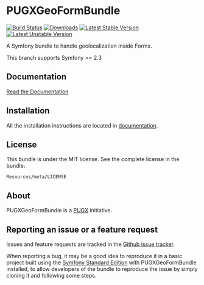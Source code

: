 PUGXGeoFormBundle
=================

[![Build Status](https://travis-ci.org/PUGX/PUGXGeoFormBundle.png?branch=master)](https://travis-ci.org/PUGX/PUGXGeoFormBundle)
[![Downloads](https://poser.pugx.org/pugx/geo-form-bundle/d/total.png)](https://packagist.org/packages/pugx/geo-form-bundle)
[![Latest Stable Version](https://poser.pugx.org/pugx/geo-form-bundle/version.png)](https://packagist.org/packages/pugx/geo-form-bundle)
[![Latest Unstable Version](https://poser.pugx.org/pugx/geo-form-bundle/v/unstable.png)](https://packagist.org/packages/pugx/geo-form-bundle)

A Symfony bundle to handle geolocalization inside Forms.

This branch supports Symfony >= 2.3

Documentation
-------------

[Read the Documentation](https://github.com/PUGX/PUGXGeoFormBundle/blob/master/Resources/doc/index.md)

Installation
------------

All the installation instructions are located in [documentation](https://github.com/PUGX/PUGXGeoFormBundle/blob/master/Resources/doc/index.md).

License
-------

This bundle is under the MIT license. See the complete license in the bundle:

    Resources/meta/LICENSE

About
-----

PUGXGeoFormBundle is a [PUGX](https://github.com/PUGX) initiative.


Reporting an issue or a feature request
---------------------------------------

Issues and feature requests are tracked in the [Github issue tracker](https://github.com/PUGX/PUGXGeoFormBundle/issues).

When reporting a bug, it may be a good idea to reproduce it in a basic project
built using the [Symfony Standard Edition](https://github.com/symfony/symfony-standard)
with PUGXGeoFormBundle installed, to allow developers of the bundle to reproduce the issue by simply cloning it
and following some steps.
